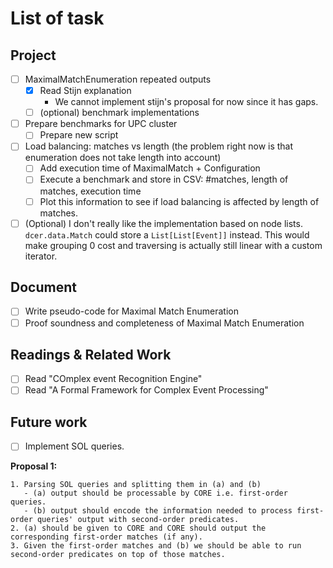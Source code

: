 # List of task

## Project

- [ ] MaximalMatchEnumeration repeated outputs
  - [x] Read Stijn explanation
    - We cannot implement stijn's proposal for now since it has gaps.
  - [ ] (optional) benchmark implementations
- [ ] Prepare benchmarks for UPC cluster
  - [ ] Prepare new script
- [ ] Load balancing: matches vs length (the problem right now is that enumeration does not take length into account)
  - [ ] Add execution time of MaximalMatch + Configuration
  - [ ] Execute a benchmark and store in CSV: #matches, length of matches, execution time
  - [ ] Plot this information to see if load balancing is affected by length of matches.

- [ ] (Optional) I don't really like the implementation based on node lists. `dcer.data.Match` could store a `List[List[Event]]` instead. This would make grouping 0 cost and traversing is actually still linear with a custom iterator.

## Document

- [ ] Write pseudo-code for Maximal Match Enumeration
- [ ] Proof soundness and completeness of Maximal Match Enumeration

## Readings & Related Work

- [ ] Read "COmplex event Recognition Engine"
- [ ] Read "A Formal Framework for Complex Event Processing"

## Future work

- [ ] Implement SOL queries.

**Proposal 1:**

```
1. Parsing SOL queries and splitting them in (a) and (b)
   - (a) output should be processable by CORE i.e. first-order queries.
   - (b) output should encode the information needed to process first-order queries' output with second-order predicates.
2. (a) should be given to CORE and CORE should output the corresponding first-order matches (if any).
3. Given the first-order matches and (b) we should be able to run second-order predicates on top of those matches.
```
